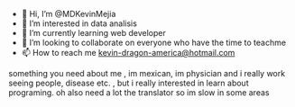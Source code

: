 - 👋 Hi, I’m @MDKevinMejia
- 👀 I’m interested in data analisis
- 🌱 I’m currently learning web developer
- 💞️ I’m looking to collaborate on everyone who have the time to teachme
- 📫 How to reach me kevin-dragon-america@hotmail.com

something you need about me , im mexican, im physician and i really work seeing people, disease etc. , but i really interested in learn about programing.
oh also need a lot the translator so im slow in some areas

<!---
MDKevinMejia/MDKevinMejia is a ✨ special ✨ repository because its `README.md` (this file) appears on your GitHub profile.
You can click the Preview link to take a look at your changes.
--->
